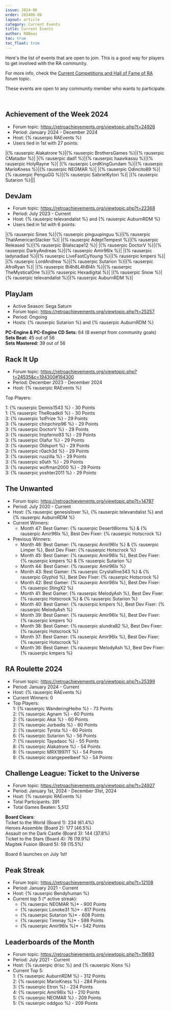 ```yaml
---
issue: 2024-06
order: 202406-08
layout: article
category: Current Events
title: Current Events
author: RANews
toc: true
toc_float: true
---
```


Here's the list of events that are open to join. This is a good way for players to get involved with the RA community.

For more info, check the [Current Competitions and Hall of Fame of RA](https://retroachievements.org/viewtopic.php?t=9014) forum topic.

These events are open to any community member who wants to participate.

<br clear="right">

## Achievement of the Week 2024

- Forum topic: <https://retroachievements.org/viewtopic.php?t=24926>
- Period: January 2024 - December 2024
- Host: {% rauserpic RAEvents %}
- Users tied in 1st with 27 points:

|{% rauserpic Alakatrore %}|{% rauserpic BrothersGames %}|{% rauserpic CMatador %}|
|{% rauserpic dad1 %}|{% rauserpic haavikassu %}|{% rauserpic HolyRayne %}|
|{% rauserpic LordKingGundam %}|{% rauserpic MarioKness %}|{% rauserpic NEOMAR %}|
|{% rauserpic Odincito89 %}|{% rauserpic PenguGG %}|{% rauserpic SabrielKytori %}|
|{% rauserpic Sutarion %}|||


## DevJam

- Forum topic: <https://retroachievements.org/viewtopic.php?t=22368>
- Period: July 2023 - Current
- Host: {% rauserpic televandalist %} and {% rauserpic AuburnRDM %}
- Users tied in 1st with 6 points:

|{% rauserpic Sines %}|{% rauserpic pinguupinguu %}|{% rauserpic ThatAmericanSlacker %}|
|{% rauserpic AdeptTempest %}|{% rauserpic Released %}|{% rauserpic Bilalscape12 %}|
|{% rauserpic DoctorV %}|{% rauserpic DarkyAndreas %}|{% rauserpic Amir96lx %}|
|{% rauserpic ladynadiad %}|{% rauserpic LiveFastCyYoung %}|{% rauserpic kmpers %}|
|{% rauserpic LordAndrew %}|{% rauserpic Sutarion %}|{% rauserpic AfroRyan %}|
|{% rauserpic Bl4h8L4hBl4h %}|{% rauserpic TheMysticalOne %}|{% rauserpic Hexadigital %}|
|{% rauserpic Snow %}|{% rauserpic televandalist %}|{% rauserpic AuburnRDM %}|


## PlayJam

- Active Season: Sega Saturn
- Forum topic: <https://retroachievements.org/viewtopic.php?t=25257>
- Period: Ongoing
- Hosts: {% rauserpic Sutarion %} and {% rauserpic AuburnRDM %}

**PC-Engine & PC-Engine CD Sets:** 64 (8 exempt from community goals)  
**Sets Beat:** 45 out of 56  
**Sets Mastered:** 39 out of 56  


## Rack It Up

- Forum topic: <https://retroachievements.org/viewtopic.php?t=24535&c=194300#194300>
- Period: December 2023 - December 2024
- Host: {% rauserpic RAEvents %}

Top Players:

  1: {% rauserpic Dennis1543 %} - 30 Points  
  1: {% rauserpic TheRoadkill %} - 30 Points  
  3: {% rauserpic 1stPrize %} - 29 Points  
  3: {% rauserpic chirpchirp96 %} - 29 Points  
  3: {% rauserpic DoctorV %} - 29 Points  
  3: {% rauserpic Impferno93 %} - 29 Points  
  3: {% rauserpic Olafur %} - 29 Points  
  3: {% rauserpic Oldsport %} - 29 Points  
  3: {% rauserpic r0ach3d %} - 29 Points  
  3: {% rauserpic ruuzilla %} - 29 Points  
  3: {% rauserpic s0uth %} - 29 Points  
  3: {% rauserpic wolfman2000 %} - 29 Points  
  3: {% rauserpic yoshter2011 %} - 29 Points  


## The Unwanted

- Forum topic: <https://retroachievements.org/viewtopic.php?t=14787>
- Period: July 2020 - Current
- Host: {% rauserpic genesislover %}, {% rauserpic televandalist %} and {% rauserpic AuburnRDM %}
- Current Winners:
  - Month 47: Best Gamer: {% rauserpic DesertWorms %} & {% rauserpic Amir96lx %}, Best Dev Fixer: {% rauserpic Hotscrock %}
- Previous Winners:
  - Month 46: Best Gamer: {% rauserpic Amir96lx %} & {% rauserpic Limper %}, Best Dev Fixer: {% rauserpic Hotscrock %}
  - Month 45: Best Gamer: {% rauserpic Amir96lx %}, Best Dev Fixer: {% rauserpic kmpers %} & {% rauserpic Sutarion %}
  - Month 44: Best Gamer: {% rauserpic Amir96lx %}
  - Month 43: Best Gamer: {% rauserpic Crystalline343 %} & {% rauserpic Glyphid %}, Best Dev Fixer: {% rauserpic Hotscrock %}
  - Month 42: Best Gamer: {% rauserpic Amir96lx %}, Best Dev Fixer: {% rauserpic StingX2 %}
  - Month 41: Best Gamer: {% rauserpic MelodyAsh %}, Best Dev Fixer: {% rauserpic Hotscrock %} & {% rauserpic Sutarion %}
  - Month 40: Best Gamer: {% rauserpic kmpers %}, Best Dev Fixer: {% rauserpic MelodyAsh %}
  - Month 39: Best Gamer: {% rauserpic Amir96lx %}, Best Dev Fixer: {% rauserpic kmpers %}
  - Month 38: Best Gamer: {% rauserpic alundra82 %}, Best Dev Fixer: {% rauserpic Hotscrock %}
  - Month 37: Best Gamer: {% rauserpic Amir96lx %}, Best Dev Fixer: {% rauserpic Hotscrock %}
  - Month 36: Best Gamer: {% rauserpic MelodyAsh %}, Best Dev Fixer: {% rauserpic kmpers %}


## RA Roulette 2024

- Forum topic: <https://retroachievements.org/viewtopic.php?t=25399>
- Period: January 2024 - Current
- Host: {% rauserpic RAEvents %}
- Current Winners: 0
- Top Players:  
  1: {% rauserpic WanderingHeiho %} - 73 Points  
  2: {% rauserpic Agnam %} - 60 Points  
  2: {% rauserpic Akai %} - 60 Points  
  2: {% rauserpic Jurbadis %} - 60 Points  
  2: {% rauserpic Tyrota %} - 60 Points  
  6: {% rauserpic Sutarion %} - 56 Points  
  7: {% rauserpic Tayadaoc %} - 55 Points  
  8: {% rauserpic Alakatrore %} - 54 Points  
  8: {% rauserpic MRX1997IT %} - 54 Points  
  8: {% rauserpic orangepeelbeef %} - 54 Points  


## Challenge League: Ticket to the Universe
- Forum topic: <https://retroachievements.org/viewtopic.php?t=24927>
- Period: January 1st, 2024 - December 31st, 2024
- Host: {% rauserpic RAEvents %}
- Total Participants: 391
- Total Games Beaten: 5,512

**Board Clears**:  
Ticket to the World (Board 1): 234 (61.4%)  
Heroes Assemble (Board 2): 177 (46.5%)  
Assault on the Dark Castle (Board 3): 144 (37.8%)  
Ticket to the Stars (Board 4): 76 (19.9%)  
Magitek Fusion (Board 5): 59 (15.5%)  
  
Board 6 launches on July 1st!


## Peak Streak

- Forum topic: <https://retroachievements.org/viewtopic.php?t=12108>
- Period: January 2021 - Current
- Host: {% rauserpic Bendyhuman %}
- Current top 5 (* active streak):
  - {% rauserpic NEOMAR %}* - 900 Points
  - {% rauserpic Lonoke31 %}* - 817 Points
  - {% rauserpic Sutarion %}* - 608 Points
  - {% rauserpic Timmay %}* - 598 Points
  - {% rauserpic Amir96lx %}* - 542 Points


## Leaderboards of the Month

- Forum topic: <https://retroachievements.org/viewtopic.php?t=19693>
- Period: July 2021 - Current
- Host: {% rauserpic drisc %} and {% rauserpic Xionx %}
- Current Top 5:  
  1: {% rauserpic AuburnRDM %} - 312 Points  
  2: {% rauserpic MarioKness %} - 284 Points  
  3: {% rauserpic Etron %} - 224 Points  
  4: {% rauserpic Amir96lx %} - 210 Points  
  5: {% rauserpic NEOMAR %} - 209 Points  
  5: {% rauserpic oddgoo %} - 209 Points  
